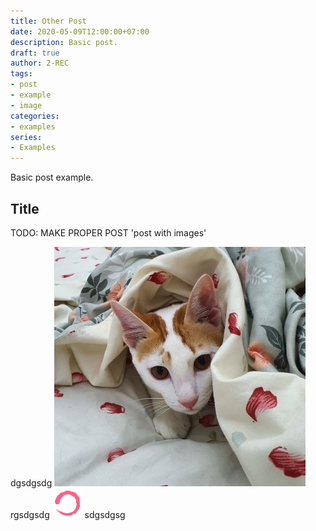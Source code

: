```yaml
---
title: Other Post
date: 2020-05-09T12:00:00+07:00
description: Basic post.
draft: true
author: 2-REC
tags:
- post
- example
- image
categories:
- examples
series:
- Examples
---
```


Basic post example.
<!--more-->

## Title

TODO: MAKE PROPER POST 'post with images'

dgsdgsdg
<img src="images/avatar.jpg" />
rgsdgsdg
<img src="images/logo.png" />
sdgsdgsg
